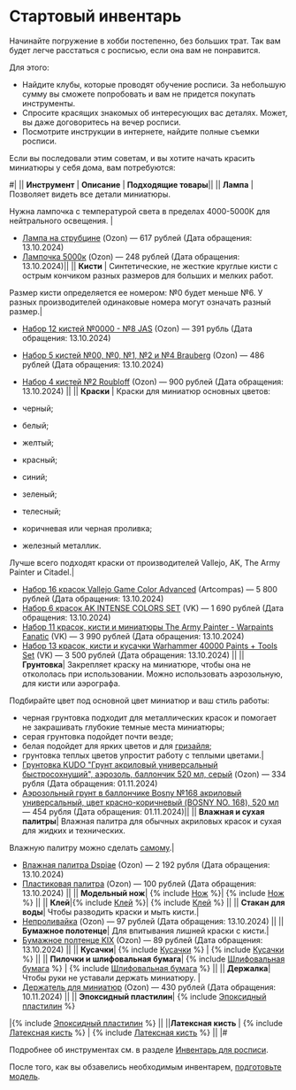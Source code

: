 # Стартовый инвентарь

Начинайте погружение в хобби постепенно, без больших трат. Так вам будет легче расстаться с росписью, если она вам не понравится.

Для этого:

* Найдите клубы, которые проводят обучение росписи. За небольшую сумму вы сможете попробовать и вам не придется покупать инструменты.
* Спросите красящих знакомых об интересующих вас деталях. Может, вы даже договоритесь на вечер росписи.
* Посмотрите инструкции в интернете, найдите полные съемки росписи.

Если вы последовали этим советам, и вы хотите начать красить миниатюры у себя дома, вам потребуются:

#|
|| **Инструмент** | **Описание** | **Подходящие товары**||
|| **Лампа** |Позволяет видеть все детали миниатюры. 

Нужна лампочка с температурой света в пределах 4000-5000К для нейтрального освещения. |
* [Лампа на струбцине](https://ozon.ru/t/xEMrE88) (Ozon) — 617 рублей (Дата обращения: 13.10.2024)
* [Лампочка 5000к](https://ozon.ru/t/LrrZAq) (Ozon) — 248 рублей (Дата обращения: 13.10.2024)||
|| **Кисти** | Синтетические, не жесткие круглые кисти с острым кончиком разных размеров для больших и мелких работ.  

Размер кисти определяется ее номером: №0 будет меньше №6. У разных производителей одинаковые номера могут означать разный размер.| 

* [Набор 12 кистей №0000 - №8 JAS](https://ozon.ru/t/EwVGQrv) (Ozon) — 391 рубль (Дата обращения: 13.10.2024)
* [Набор 5 кистей №00, №0, №1, №2 и №4 Brauberg](https://ozon.ru/t/d6OZG2G) (Ozon) — 486 рублей (Дата обращения: 13.10.2024)
* [Набор 4 кистей №2 Roubloff](https://ozon.ru/t/aJXkOy7) (Ozon) — 900 рублей (Дата обращения: 13.10.2024)  ||
|| **Краски** | Краски для миниатюр основных цветов: 

* черный; 
* белый; 
* желтый; 
* красный;
* синий;
* зеленый;
* телесный;
* коричневая или черная проливка;
* железный металлик.
  
Лучше всего подходят краски от производителей Vallejo, AK, The Army Painter и Citadel.| 
* [Набор 16 красок Vallejo Game Color Advanced](https://artcompas.ru/kraska/kraski-dlya-modelistov/kraski-vallejo/nabory-krasok-vallejo/nabory-game-color/nabor-game-color-16-tsv-sovremennye-tsveta/) (Artcompas) — 5&nbsp;800 рублей (Дата обращения: 13.10.2024)
* [Набор 6 красок AK INTENSE COLORS SET](https://vk.com/market/product/ak11612-intense-colors-set-131012375-7421181) (VK) — 1 690 рублей (Дата обращения: 13.10.2024)
* [Набор 11 красок, кисти и миниатюры The Army Painter - Warpaints Fanatic](https://vk.com/market/product/army-painter-warpaints-fanatic-starter-set-131012375-9512204) (VK) — 3&nbsp;990 рублей (Дата обращения: 13.10.2024)
* [Набор 13 красок, кисти и кусачки Warhammer 40000 Paints + Tools Set](https://vk.com/market/product/warhammer-40000-paints-tools-set-131012375-8261043) (VK) — 3&nbsp;500 рублей (Дата обращения: 13.10.2024)
||
|| **Грунтовка**| Закрепляет краску на миниатюре, чтобы она не откололась при использовании. Можно использовать аэрозольную, для кисти или аэрографа.

Подбирайте цвет под основной цвет миниатюр и ваш стиль работы:

* черная грунтовка подходит для металлических красок и помогает не закрашивать глубокие темные места миниатюры;
* серая грунтовка подойдет почти везде;
* белая подойдет для ярких цветов и для [гризайля](../styles/contrast.md);
* грунтовка теплых цветов упростит работу с теплыми цветами.| 
* [Грунтовка KUDO "Грунт акриловый универсальный быстросохнущий", аэрозоль, баллончик 520 мл, серый](https://ozon.ru/t/KK5MW1) (Ozon) — 334 рубля (Дата обращения: 01.11.2024)
* [Аэрозольный грунт в баллончике Bosny №168 акриловый универсальный, цвет красно-коричневый (BOSNY NO. 168), 520 мл](https://ozon.ru/t/qJ0b3RQ) — 454 рубля (Дата обращения: 01.11.2024)||
|| **Влажная и сухая палитры**| Влажная палитра для обычных акриловых красок и сухая для жидких и технических.

Влажную палитру можно сделать [самому](../inventory/paint.md#making-wet).| 
* [Влажная палитра Dspiae](https://ozon.ru/t/8O0r4Yz) (Ozon) — 2&nbsp;192 рубля (Дата обращения: 13.10.2024)
* [Пластиковая палитра](https://ozon.ru/t/Av57842) (Ozon) — 100 рублей (Дата обращения: 13.10.2024)
||
|| **Модельный нож**| {% include [Нож](../_includes/inventory/knife.md) %}|
 {% include [Нож](../_includes/inventory/knife-items.md) %} ||
|| **Клей**|{% include [Клей](../_includes/inventory/glue.md) %}|
{% include [Клей](../_includes/inventory/glue-items.md) %} ||
|| **Стакан для воды**| Чтобы разводить краски и мыть кисти.|
* [Непроливайка](https://ozon.ru/t/OBmX2j6) (Ozon) — 97 рублей (Дата обращения: 13.10.2024) ||
|| **Бумажное полотенце**| Для впитывания лишней краски с кисти.|
* [Бумажное полтенце KIX](https://ozon.ru/t/jDDbEG1) (Ozon) — 89 рублей (Дата обращения: 13.10.2024) ||
|| **Кусачки**| {% include [Кусачки](../_includes/inventory/cutters.md) %} |
{% include [Кусачки](../_includes/inventory/cutters-items.md) %}
  ||
|| **Пилочки и шлифовальная бумага**| 
{% include [Шлифовальная бумага](../_includes/inventory/sandpaper.md) %}
 | {% include [Шлифовальная бумага](../_includes/inventory/sandpaper-items.md) %}
  ||
|| **Держалка**| Чтобы руки не уставали держать миниатюру. |
* [Держатель для миниатюр](https://ozon.ru/t/mx7mpm2) (Ozon) — 430 рублей (Дата обращения: 10.11.2024)  ||
|| **Эпоксидный пластилин**| {% include [Эпоксидный пластилин](../_includes/inventory/greenstuff.md) %}

|{% include [Эпоксидный пластилин](../_includes/inventory/greenstuff-items.md) %} ||
||**Латексная кисть**  | {% include [Латексная кисть](../_includes/inventory/latex-brush.md) %} |
{% include [Латексная кисть](../_includes/inventory/latex-brush-items.md) %} ||
|#

Подробнее об инструментах см. в разделе [Инвентарь для росписи](../inventory/index.yaml).

После того, как вы обзавелись необходимым инвентарем, [подготовьте модель](preparation/index.yaml).